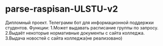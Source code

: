# parse-raspisan-ULSTU-v2
Дипломный проект. Телеграмм бот для информационной поддержки студентов. 
Функции:
1.Может выдавать расписание группы по запросу.
2.Выдаёт некоторые нормативные документы с сайта колледжа.
3.Выдача новостей с сайта колледжа(не реализовано)
